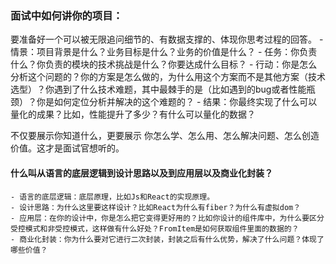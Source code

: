 
### 面试中如何讲你的项目：

要准备好一个可以被无限追问细节的、有数据支撑的、体现你思考过程的回答。
    - 情景：项目背景是什么？业务目标是什么？业务的价值是什么？
    - 任务：你负责什么？你负责的模块的技术挑战是什么？你要达成什么目标？
    - 行动：你是怎么分析这个问题的？你的方案是怎么做的，为什么用这个方案而不是其他方案（技术选型）？你遇到了什么技术难题，其中最棘手的是（比如遇到的bug或者性能瓶颈）？你是如何定位分析并解决的这个难题的？
    - 结果：你最终实现了什么可以量化的成果？比如，性能提升了多少？有什么可以量化的数据？

不仅要展示你知道什么，更要展示 你怎么学、怎么用、怎么解决问题、怎么创造价值。这才是面试官想听的。

#### 什么叫从语言的底层逻辑到设计思路以及到应用层以及商业化封装？

    - 语言的底层逻辑：底层原理，比如Js和React的实现原理。
    - 设计思路：为什么这里要这样设计？比如React为什么有fiber？为什么有虚拟dom？
    - 应用层：在你的设计中，你是怎么把它变得更好用的？比如你设计的组件库中，为什么要区分受控模式和非受控模式，这样做有什么好处？FromItem是如何获取组件里面的数据的？
    - 商业化封装：你为什么要对它进行二次封装，封装之后有什么优势，解决了什么问题？体现了哪些价值？